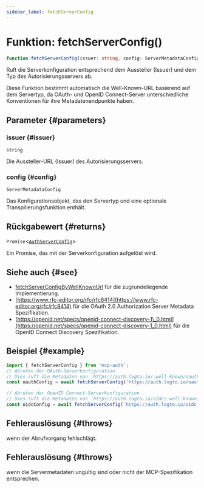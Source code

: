 ```yaml
---
sidebar_label: fetchServerConfig
---
```


# Funktion: fetchServerConfig()

```ts
function fetchServerConfig(issuer: string, config: ServerMetadataConfig): Promise<AuthServerConfig>;
```

Ruft die Serverkonfiguration entsprechend dem Aussteller (Issuer) und dem Typ des Autorisierungsservers ab.

Diese Funktion bestimmt automatisch die Well-Known-URL basierend auf dem Servertyp, da OAuth- und OpenID Connect-Server unterschiedliche Konventionen für ihre Metadatenendpunkte haben.

## Parameter {#parameters}

### issuer {#issuer}

`string`

Die Aussteller-URL (Issuer) des Autorisierungsservers.

### config {#config}

`ServerMetadataConfig`

Das Konfigurationsobjekt, das den Servertyp und eine optionale Transpilierungsfunktion enthält.

## Rückgabewert {#returns}

`Promise`\<[`AuthServerConfig`](/references/js/type-aliases/AuthServerConfig.md)\>

Ein Promise, das mit der Serverkonfiguration aufgelöst wird.

## Siehe auch {#see}

 - [fetchServerConfigByWellKnownUrl](/references/js/functions/fetchServerConfigByWellKnownUrl.md) für die zugrundeliegende Implementierung.
 - [https://www.rfc-editor.org/rfc/rfc8414](https://www.rfc-editor.org/rfc/rfc8414) für die OAuth 2.0 Authorization Server Metadata Spezifikation.
 - [https://openid.net/specs/openid-connect-discovery-1\_0.html](https://openid.net/specs/openid-connect-discovery-1_0.html) für die OpenID Connect Discovery Spezifikation.

## Beispiel {#example}

```ts
import { fetchServerConfig } from 'mcp-auth';
// Abrufen der OAuth-Serverkonfiguration
// Dies ruft die Metadaten von `https://auth.logto.io/.well-known/oauth-authorization-server/oauth` ab
const oauthConfig = await fetchServerConfig('https://auth.logto.io/oauth', { type: 'oauth' });

// Abrufen der OpenID Connect-Serverkonfiguration
// Dies ruft die Metadaten von `https://auth.logto.io/oidc/.well-known/openid-configuration` ab
const oidcConfig = await fetchServerConfig('https://auth.logto.io/oidc', { type: 'oidc' });
```

## Fehlerauslösung {#throws}

wenn der Abrufvorgang fehlschlägt.

## Fehlerauslösung {#throws}

wenn die Servermetadaten ungültig sind oder nicht der MCP-Spezifikation entsprechen.
